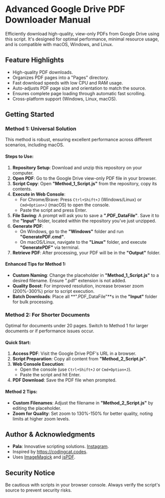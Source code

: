 # Advanced Google Drive PDF Downloader Manual

Efficiently download high-quality, view-only PDFs from Google Drive using this script. It's designed for optimal performance, minimal resource usage, and is compatible with macOS, Windows, and Linux.

## Feature Highlights
- High-quality PDF downloads.
- Organizes PDF pages into a "Pages" directory.
- Fast download speeds with low CPU and RAM usage.
- Auto-adjusts PDF page size and orientation to match the source.
- Ensures complete page loading through automatic fast scrolling.
- Cross-platform support (Windows, Linux, macOS).

## Getting Started

### Method 1: Universal Solution
This method is robust, ensuring excellent performance across different scenarios, including macOS.

#### Steps to Use:
1. **Repository Setup**: Download and unzip this repository on your computer.
2. **Open PDF**: Go to the Google Drive view-only PDF file in your browser.
3. **Script Copy**: Open **"Method_1_Script.js"** from the repository, copy its contents.
4. **Execute in Web Console**:
    - For Chrome/Brave: Press `Ctrl+Shift+J` (Windows/Linux) or `Cmd+Option+J` (macOS) to open the console.
    - Paste the script and press Enter.
5. **File Saving**: A prompt will ask you to save a **".PDF_DataFile"**. Save it to the **"Input"** folder, located within the repository you've just unzipped.
6. **Generate PDF**:
    - On Windows, go to the **"Windows"** folder and run **"GeneratePDF.cmd"**.
    - On macOS/Linux, navigate to the **"Linux"** folder, and execute **"GeneratePDF"** via terminal.
7. **Retrieve PDF**: After processing, your PDF will be in the **"Output"** folder.

#### Enhanced Tips for Method 1:
- **Custom Naming**: Change the placeholder in **"Method_1_Script.js"** to a desired filename. Ensure ".pdf" extension is not added.
- **Quality Boost**: For improved resolution, increase browser zoom (200%-300%) prior to script execution.
- **Batch Downloads**: Place all **".PDF_DataFile"**s in the **"Input"** folder for bulk processing.

### Method 2: For Shorter Documents
Optimal for documents under 20 pages. Switch to Method 1 for larger documents or if performance issues occur.

#### Quick Start:
1. **Access PDF**: Visit the Google Drive PDF's URL in a browser.
2. **Script Preparation**: Copy all content from **"Method_2_Script.js"**.
3. **Web Console Execution**:
    - Open the console (use `Ctrl+Shift+J` or `Cmd+Option+J`).
    - Paste the script and hit Enter.
4. **PDF Download**: Save the PDF file when prompted.

#### Method 2 Tips:
- **Custom Filenames**: Adjust the filename in **"Method_2_Script.js"** by editing the placeholder.
- **Zoom for Quality**: Set zoom to 130%-150% for better quality, noting limits at higher zoom levels.

## Author & Acknowledgments
- **Pala**: Innovative scripting solutions. [Instagram](https://www.instagram.com/pala_zeltox/).
- Inspired by https://codingcat.codes.
- Uses [ImageMagick](https://github.com/ImageMagick/ImageMagick/) and [jsPDF](https://github.com/MrRio/jsPDF).

## Security Notice
Be cautious with scripts in your browser console. Always verify the script's source to prevent security risks.

